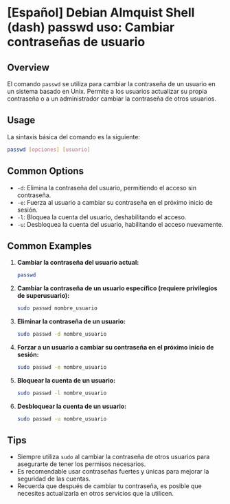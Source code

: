 # [Español] Debian Almquist Shell (dash) passwd uso: Cambiar contraseñas de usuario

## Overview
El comando `passwd` se utiliza para cambiar la contraseña de un usuario en un sistema basado en Unix. Permite a los usuarios actualizar su propia contraseña o a un administrador cambiar la contraseña de otros usuarios.

## Usage
La sintaxis básica del comando es la siguiente:

```bash
passwd [opciones] [usuario]
```

## Common Options
- `-d`: Elimina la contraseña del usuario, permitiendo el acceso sin contraseña.
- `-e`: Fuerza al usuario a cambiar su contraseña en el próximo inicio de sesión.
- `-l`: Bloquea la cuenta del usuario, deshabilitando el acceso.
- `-u`: Desbloquea la cuenta del usuario, habilitando el acceso nuevamente.

## Common Examples
1. **Cambiar la contraseña del usuario actual:**
   ```bash
   passwd
   ```

2. **Cambiar la contraseña de un usuario específico (requiere privilegios de superusuario):**
   ```bash
   sudo passwd nombre_usuario
   ```

3. **Eliminar la contraseña de un usuario:**
   ```bash
   sudo passwd -d nombre_usuario
   ```

4. **Forzar a un usuario a cambiar su contraseña en el próximo inicio de sesión:**
   ```bash
   sudo passwd -e nombre_usuario
   ```

5. **Bloquear la cuenta de un usuario:**
   ```bash
   sudo passwd -l nombre_usuario
   ```

6. **Desbloquear la cuenta de un usuario:**
   ```bash
   sudo passwd -u nombre_usuario
   ```

## Tips
- Siempre utiliza `sudo` al cambiar la contraseña de otros usuarios para asegurarte de tener los permisos necesarios.
- Es recomendable usar contraseñas fuertes y únicas para mejorar la seguridad de las cuentas.
- Recuerda que después de cambiar tu contraseña, es posible que necesites actualizarla en otros servicios que la utilicen.